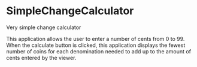 # SimpleChangeCalculator
Very simple change calculator

This application allows the user to enter a number of cents from 0 to 99.
When the calculate button is clicked, this application displays the fewest number of coins for each denomination needed to add up to the amount of cents entered by the viewer.
